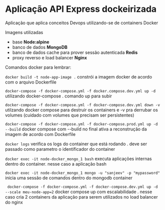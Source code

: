 # Aplicação API Express dockeirizada

Aplicação que aplica conceitos Devops utilizando-se de containers Docker

Imagens utilizadas

* base **Node:alpine**
* banco de dados **MongoDB**
* banco de dados cache para prover sessão autenticada **Redis**
* proxy reverso e load balancer **Nginx**

Comandos docker para lembrar:

```docker build -t node-app-image .``` constrói a imagem docker de acordo com o arquivo Dockerfile

```docker-compose -f docker-compose.yml -f docker.compose.dev.yml up -d``` utilizando docker-compose . comando up para subir

```docker-compose -f docker-compose.yml -f docker-compose.dev.yml down -v``` utilzando docker compose para destruir os containers e -v pra derrubar os volumes (cuidado com volumes que precisam ser persistentes)

```docker-compose -f docker-compose.yml -f docker-compose.prod.yml up -d --build``` docker compose com --build no final ativa a reconstrução da imagem de acordo com Dockerfile

```docker logs``` verifica os logs do container que está rodando . deve ser passado como parametro o identificador do container

```docker exec -it node-docker_mongo_1 bash``` executa aplicações internas dentro do container. nesse caso a aplicação bash

```docker exec -it node-docker_mongo_1 mongo -u "sanjeev" -p "mypassword"``` inicia uma sessão de comandos dentro do mongodb container

``` docker-compose -f docker-compose.yml -f docker-compose.dev.yml up -d --scale meu-node-app=2``` docker compose up com escalabilidade . nesse caso cria 2 containers da aplicação para serem utilizados no load balancer do nginx
